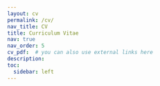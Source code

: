 ```yaml
---
layout: cv
permalink: /cv/
nav_title: CV
title: Curriculum Vitae
nav: true
nav_order: 5
cv_pdf:  # you can also use external links here
description: 
toc:
  sidebar: left
---
```

